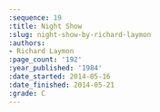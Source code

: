 ```yaml
---
:sequence: 19
:title: Night Show
:slug: night-show-by-richard-laymon
:authors:
- Richard Laymon
:page_count: '192'
:year_published: '1984'
:date_started: 2014-05-16
:date_finished: 2014-05-21
:grade: C
---
```

